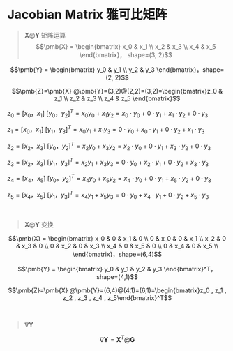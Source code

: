 &emsp;
# Jacobian Matrix 雅可比矩阵

>$\pmb{X}@\pmb{Y}$ 矩阵运算
$$\pmb{X} = \begin{bmatrix} 
x_0 & x_1 \\ x_2 & x_3 \\ x_4 & x_5 
\end{bmatrix}， shape=(3, 2)$$

$$\pmb{Y} = \begin{bmatrix} 
y_0 & y_1 \\ y_2 & y_3 
\end{bmatrix}，shape=(2, 2)$$


$$\pmb{Z}=\pmb{X} @\pmb{Y}=(3,2)@(2,2)=(3,2)=\begin{bmatrix}z_0 & z_1 \\ z_2 & z_3 \\ z_4 & z_5 
\end{bmatrix}$$


$z_0 = [x_0， x_1] \ [y_0， y_2]^T = x_0y_0 + x_1y_2 
= x_0\cdot y_0 + 0\cdot y_1 + x_1\cdot y_2 + 0\cdot y_3$

$z_1 = [x_0， x_1] \ [y_1， y_3]^T= x_0y_1 + x_1y_3
= 0\cdot y_0 + x_0\cdot y_1 + 0\cdot y_2 + x_1\cdot y_3$

$z_2 = [x_2， x_3] \ [y_0， y_2]^T= x_2y_0 + x_3y_2
= x_2\cdot y_0 + 0\cdot y_1 + x_3\cdot y_2 + 0\cdot y_3$

$z_3 = [x_2， x_3] \ [y_1， y_3]^T= x_2y_1 + x_3y_3
= 0\cdot y_0 + x_2\cdot y_1 + 0\cdot y_2 + x_3\cdot y_3$

$z_4 = [x_4， x_5] \ [y_0， y_2]^T= x_4y_0 + x_5y_2
= x_4\cdot y_0 + 0\cdot y_1 + x_5\cdot y_2 + 0\cdot y_3$

$z_5 = [x_4， x_5] \ [y_1， y_3]^T= x_4y_1 + x_5y_3
= 0\cdot y_0 + x_4\cdot y_1 + 0\cdot y_2 + x_5\cdot y_3$

&emsp;
>$\pmb{X}@\pmb{Y}$ 变换

$$\pmb{X} = \begin{bmatrix} 
x_0 & 0 & x_1 & 0 \\
0 & x_0 & 0 & x_1 \\
x_2 & 0 & x_3 & 0 \\
0 & x_2 & 0 & x_3 \\
x_4 & 0 & x_5 & 0 \\
0 & x_4 & 0 & x_5 \\
\end{bmatrix}，shape=(6,4)$$

$$\pmb{Y} = \begin{bmatrix} 
y_0 & y_1 & y_2 & y_3
\end{bmatrix}^T，shape=(4,1)$$


$$\pmb{Z}=\pmb{X} @\pmb{Y}=(6,4)@(4,1)=(6,1)=\begin{bmatrix}z_0 , z_1 , z_2 , z_3 , z_4 , z_5\end{bmatrix}^T$$



&emsp;
>$\nabla \pmb{Y}$

$$\nabla \pmb{Y} = \pmb{X}^T @ \pmb{G}$$